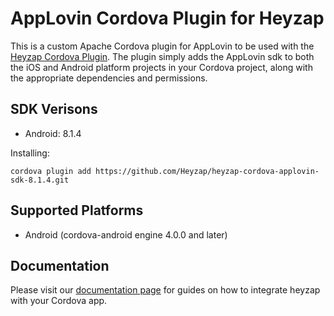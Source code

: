 AppLovin Cordova Plugin for Heyzap
==================================

This is a custom Apache Cordova plugin for AppLovin to be used with the [Heyzap Cordova Plugin](github.com/Heyzap/heyzap-cordova). The plugin simply adds the AppLovin sdk to both the iOS and Android platform projects in your Cordova project, along with the appropriate dependencies and permissions.

SDK Verisons
------------
- Android: 8.1.4

Installing:
```
cordova plugin add https://github.com/Heyzap/heyzap-cordova-applovin-sdk-8.1.4.git
```

Supported Platforms
-------------------
- Android (cordova-android engine 4.0.0 and later)

Documentation
-------------
Please visit our [documentation page](https://developers.heyzap.com/docs/cordova_sdk_setup_and_requirements#step-2-choose-your-3rdparty-sdks-optional) for guides on how to integrate heyzap with your Cordova app.
